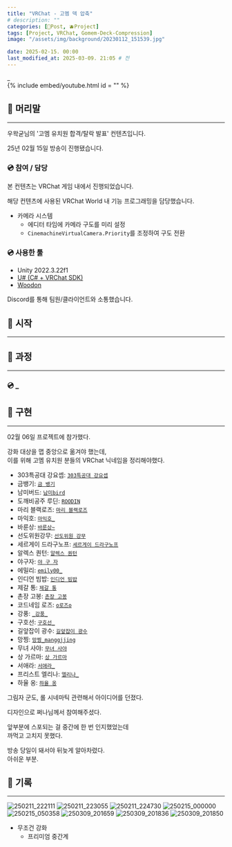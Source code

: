 ```yaml
---
title: "VRChat - 고멤 덱 압축"
# description: ""
categories: [📀Post, 🫐Project]
tags: [Project, VRChat, Gomem-Deck-Compression]
image: "/assets/img/background/20230112_151539.jpg"

date: 2025-02-15. 00:00
last_modified_at: 2025-03-09. 21:05 # 전
---
```


_  
{% include embed/youtube.html id = "" %}

## 📀 머리말

---

우왁굳님의 '고멤 유치원 합격/탈락 발표' 컨텐츠입니다.  

25년 02월 15일 방송이 진행됐습니다.  

### 💿 참여 / 담당

본 컨텐츠는 VRChat 게임 내에서 진행되었습니다.  

해당 컨텐츠에 사용된 VRChat World 내 기능 프로그래밍을 담당했습니다.  

- 카메라 시스템
  - 에디터 타임에 카메라 구도를 미리 설정
  - `CinemachineVirtualCamera.Priority`를 조정하여 구도 전환

### 💿 사용한 툴

- Unity 2022.3.22f1
- [U# (C# + VRChat SDK)](https://udonsharp.docs.vrchat.com/)
- [Woodon](https://github.com/wrchat/Woodon)

Discord를 통해 팀원/클라이언트와 소통했습니다.  

## 📀 시작

---

## 📀 과정

---

### 💿 _

## 📀 구현

---

02월 06일 프로젝트에 참가했다.  

강화 대상을 맵 중앙으로 옮겨야 했는데,  
이를 위해 고멤 유치원 분들의 VRChat 닉네임을 정리해야했다.  

- 303특공대 강요셉: [`303특공대 강요셉`](https://vrchat.com/home/user/usr_0e7841b3-1b71-4342-8a3e-769cffab63d8)
- 금뱅기: [`금 뱅기`](https://vrchat.com/home/user/usr_50863740-8225-499d-9733-bd345d5b1566)
- 남미버드: [`남미bird`](https://vrchat.com/home/user/usr_a5f3dc59-0d41-464c-8205-3f5ed4934152)
- 도깨비공주 루딘: [`ROODIN`](https://vrchat.com/home/user/usr_6dbbaf57-1760-48fa-95bd-f458eb928fec)
- 마리 블랙로즈: [`마리 블랙로즈`](https://vrchat.com/home/user/usr_311110ef-98c7-4363-b91b-c5bbaf9c61fb)
- 마익호: [`마익호_`](https://vrchat.com/home/user/usr_65841063-4556-4d08-b55e-afbb28892f5f)
- 바룬상: [`바룬상~`](https://vrchat.com/home/user/usr_21950d9e-fec3-4916-9fd4-f3a5c0daa098)
- 선도위원강무: [`선도위원 강무`](https://vrchat.com/home/user/usr_2678cebb-71de-461d-8e62-627fe72212ad)
- 세르게이 드라구노프: [`세르게이 드라구노프`](https://vrchat.com/home/user/usr_8f08f05b-7762-41ec-afbe-f4274c832b1a)
- 알렉스 퀀턴: [`알렉스 퀀턴`](https://vrchat.com/home/user/usr_75932048-7ae7-4e7d-90ca-b1b5a9cce3be)
- 야구자: [`야 구 자`](https://vrchat.com/home/user/usr_3c30cfe5-b1ad-4b52-b8ad-16cf136d917d)
- 에밀리: [`emily00_`](https://vrchat.com/home/user/usr_e6c432b4-3358-4518-8a3c-406911833cd7)
- 인디언 빔밥: [`인디언 빔밥`](https://vrchat.com/home/user/usr_3e7731f0-e8b4-4d25-8b59-6a318dd00524)
- 제갈 통: [`제갈 통`](https://vrchat.com/home/user/usr_c45bba6b-31de-4d6c-bb4d-05db2cc3ee9f)
- 촌장 고봉: [`촌장 고봉`](https://vrchat.com/home/user/usr_6674cb0d-bc87-4015-a198-71acda756a8e)
- 코드네임 로즈: [`o로즈o`](https://vrchat.com/home/user/usr_04b8479e-797f-45bc-b17a-94be7c5db813)
- 강풍: [`_강풍_`](https://vrchat.com/home/user/usr_8432eae7-5423-4473-b0d5-3e770d3f614c)
- 구호선: [`구호선_`](https://vrchat.com/home/user/usr_6e678b37-fa23-4b67-8292-e70cdb8edb93)
- 길앞잡이 광수: [`길앞잡이 광수`](https://vrchat.com/home/user/usr_2eeb2071-1fd1-4820-a1d2-f6d6361f651d)
- 망찡: [`망찡_manggjjing`](https://vrchat.com/home/user/usr_b9f63647-2f4f-47f8-87e1-58c9532c7b78)
- 무녀 사야: [`무녀 사야`](https://vrchat.com/home/user/usr_9bd51d75-6576-4341-972d-30470683952b)
- 상 가르마: [`상 가르마`](https://vrchat.com/home/user/usr_c795c5b0-f38b-45ad-a98c-fe6726cb8311)
- 서애라: [`서애라_`](https://vrchat.com/home/user/usr_11da3ec1-1848-4c2d-a839-c37dfa219397)
- 프리스트 엘리나: [`엘리나_`](https://vrchat.com/home/user/usr_db489b8c-4a76-499b-9724-d55d6e63138a)
- 하율 옹: [`하율 옹`](https://vrchat.com/home/user/usr_fa63ac62-fb96-4cb5-9cab-33da24106d2a)

그림자 군도, 롤 시네마틱 관련해서 아이디어를 던졌다.  

디자인으로 쩌나님께서 참여해주셨다.  

앞부분에 스포되는 걸 중간에 한 번 인지했었는데  
까먹고 고치지 못했다.  

방송 당일이 돼서야 뒤늦게 알아차렸다.  
아쉬운 부분.  

## 📀 기록

---

![250211_222111](/assets/project/Gomem_Deck_Compression/250211_222111.png)
![250211_223055](/assets/project/Gomem_Deck_Compression/250211_223055.png)
![250211_224730](/assets/project/Gomem_Deck_Compression/250211_224730.png)
![250215_000000](/assets/project/Gomem_Deck_Compression/250215_000000.png)
![250215_050358](/assets/project/Gomem_Deck_Compression/250215_050358.png)
![250309_201659](/assets/project/Gomem_Deck_Compression/250309_201659.png)
![250309_201836](/assets/project/Gomem_Deck_Compression/250309_201836.png)
![250309_201850](/assets/project/Gomem_Deck_Compression/250309_201850.png)

- 무조건 강화
  - 프리미엄 중간계
